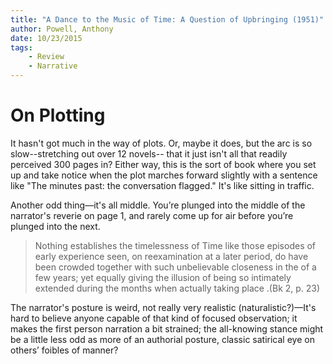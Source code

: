 ```yaml
---
title: "A Dance to the Music of Time: A Question of Upbringing (1951)"
author: Powell, Anthony
date: 10/23/2015
tags:
    - Review
    - Narrative
---
```


# On Plotting

It hasn't got much in the way of plots. Or, maybe it does, but the arc is so slow--stretching out over 12 novels-- that it just isn't all that readily perceived 300 pages in? Either way, this is the sort of book where you set up and take notice when the plot marches forward slightly with a sentence like "The minutes past: the conversation flagged." It's like sitting in traffic.

Another odd thing––it's all middle. You’re plunged into the middle of the narrator's reverie on page 1, and rarely come up for air before you’re plunged into the next.

> Nothing establishes the timelessness of Time like those episodes of early experience seen, on reexamination at a later period, do have been crowded together with such unbelievable closeness in the  of a few years; yet equally giving the illusion of being so intimately extended during the months when actually taking place .(Bk 2, p. 23)

The narrator's posture is weird, not really very realistic (naturalistic?)—It's hard to believe anyone capable of that kind of focused observation; it makes the first person narration a bit strained; the all-knowing stance might be a little less odd as more of an authorial posture, classic satirical eye on others’ foibles of manner?
